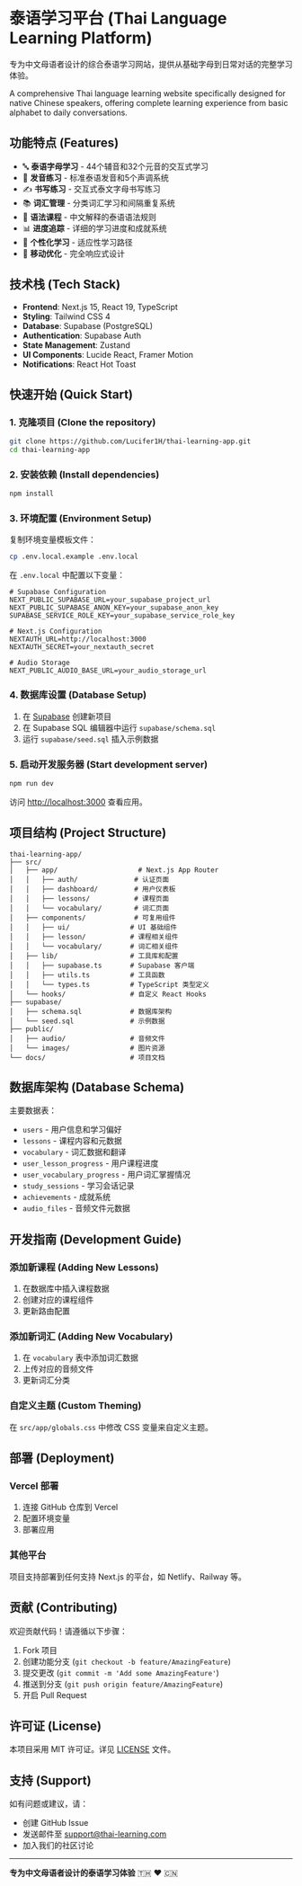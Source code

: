# 泰语学习平台 (Thai Language Learning Platform)

专为中文母语者设计的综合泰语学习网站，提供从基础字母到日常对话的完整学习体验。

A comprehensive Thai language learning website specifically designed for native Chinese speakers, offering complete learning experience from basic alphabet to daily conversations.

## 功能特点 (Features)

- 🔤 **泰语字母学习** - 44个辅音和32个元音的交互式学习
- 🎵 **发音练习** - 标准泰语发音和5个声调系统
- ✍️ **书写练习** - 交互式泰文字母书写练习
- 📚 **词汇管理** - 分类词汇学习和间隔重复系统
- 📖 **语法课程** - 中文解释的泰语语法规则
- 📊 **进度追踪** - 详细的学习进度和成就系统
- 🎯 **个性化学习** - 适应性学习路径
- 📱 **移动优化** - 完全响应式设计

## 技术栈 (Tech Stack)

- **Frontend**: Next.js 15, React 19, TypeScript
- **Styling**: Tailwind CSS 4
- **Database**: Supabase (PostgreSQL)
- **Authentication**: Supabase Auth
- **State Management**: Zustand
- **UI Components**: Lucide React, Framer Motion
- **Notifications**: React Hot Toast

## 快速开始 (Quick Start)

### 1. 克隆项目 (Clone the repository)

```bash
git clone https://github.com/Lucifer1H/thai-learning-app.git
cd thai-learning-app
```

### 2. 安装依赖 (Install dependencies)

```bash
npm install
```

### 3. 环境配置 (Environment Setup)

复制环境变量模板文件：
```bash
cp .env.local.example .env.local
```

在 `.env.local` 中配置以下变量：

```env
# Supabase Configuration
NEXT_PUBLIC_SUPABASE_URL=your_supabase_project_url
NEXT_PUBLIC_SUPABASE_ANON_KEY=your_supabase_anon_key
SUPABASE_SERVICE_ROLE_KEY=your_supabase_service_role_key

# Next.js Configuration
NEXTAUTH_URL=http://localhost:3000
NEXTAUTH_SECRET=your_nextauth_secret

# Audio Storage
NEXT_PUBLIC_AUDIO_BASE_URL=your_audio_storage_url
```

### 4. 数据库设置 (Database Setup)

1. 在 [Supabase](https://supabase.com) 创建新项目
2. 在 Supabase SQL 编辑器中运行 `supabase/schema.sql`
3. 运行 `supabase/seed.sql` 插入示例数据

### 5. 启动开发服务器 (Start development server)

```bash
npm run dev
```

访问 [http://localhost:3000](http://localhost:3000) 查看应用。

## 项目结构 (Project Structure)

```
thai-learning-app/
├── src/
│   ├── app/                    # Next.js App Router
│   │   ├── auth/              # 认证页面
│   │   ├── dashboard/         # 用户仪表板
│   │   ├── lessons/           # 课程页面
│   │   └── vocabulary/        # 词汇页面
│   ├── components/            # 可复用组件
│   │   ├── ui/               # UI 基础组件
│   │   ├── lesson/           # 课程相关组件
│   │   └── vocabulary/       # 词汇相关组件
│   ├── lib/                  # 工具库和配置
│   │   ├── supabase.ts       # Supabase 客户端
│   │   ├── utils.ts          # 工具函数
│   │   └── types.ts          # TypeScript 类型定义
│   └── hooks/                # 自定义 React Hooks
├── supabase/
│   ├── schema.sql            # 数据库架构
│   └── seed.sql              # 示例数据
├── public/
│   ├── audio/                # 音频文件
│   └── images/               # 图片资源
└── docs/                     # 项目文档
```

## 数据库架构 (Database Schema)

主要数据表：
- `users` - 用户信息和学习偏好
- `lessons` - 课程内容和元数据
- `vocabulary` - 词汇数据和翻译
- `user_lesson_progress` - 用户课程进度
- `user_vocabulary_progress` - 用户词汇掌握情况
- `study_sessions` - 学习会话记录
- `achievements` - 成就系统
- `audio_files` - 音频文件元数据

## 开发指南 (Development Guide)

### 添加新课程 (Adding New Lessons)

1. 在数据库中插入课程数据
2. 创建对应的课程组件
3. 更新路由配置

### 添加新词汇 (Adding New Vocabulary)

1. 在 `vocabulary` 表中添加词汇数据
2. 上传对应的音频文件
3. 更新词汇分类

### 自定义主题 (Custom Theming)

在 `src/app/globals.css` 中修改 CSS 变量来自定义主题。

## 部署 (Deployment)

### Vercel 部署

1. 连接 GitHub 仓库到 Vercel
2. 配置环境变量
3. 部署应用

### 其他平台

项目支持部署到任何支持 Next.js 的平台，如 Netlify、Railway 等。

## 贡献 (Contributing)

欢迎贡献代码！请遵循以下步骤：

1. Fork 项目
2. 创建功能分支 (`git checkout -b feature/AmazingFeature`)
3. 提交更改 (`git commit -m 'Add some AmazingFeature'`)
4. 推送到分支 (`git push origin feature/AmazingFeature`)
5. 开启 Pull Request

## 许可证 (License)

本项目采用 MIT 许可证。详见 [LICENSE](LICENSE) 文件。

## 支持 (Support)

如有问题或建议，请：
- 创建 GitHub Issue
- 发送邮件至 support@thai-learning.com
- 加入我们的社区讨论

---

**专为中文母语者设计的泰语学习体验** 🇹🇭 ❤️ 🇨🇳
